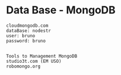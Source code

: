 # Data Base - MongoDB
````
cloudmongodb.com
dataBase: nodestr
user: bruno
password: bruno


Tools to Management MongoDB
studio3t.com (EM USO)
robomongo.org
````